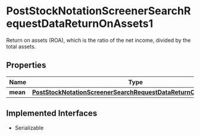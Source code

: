 

# PostStockNotationScreenerSearchRequestDataReturnOnAssets1

Return on assets (ROA), which is the ratio of the net income, divided by the total assets.

## Properties

Name | Type | Description | Notes
------------ | ------------- | ------------- | -------------
**mean** | [**PostStockNotationScreenerSearchRequestDataReturnOnAssets1Mean**](PostStockNotationScreenerSearchRequestDataReturnOnAssets1Mean.md) |  |  [optional]


## Implemented Interfaces

* Serializable


